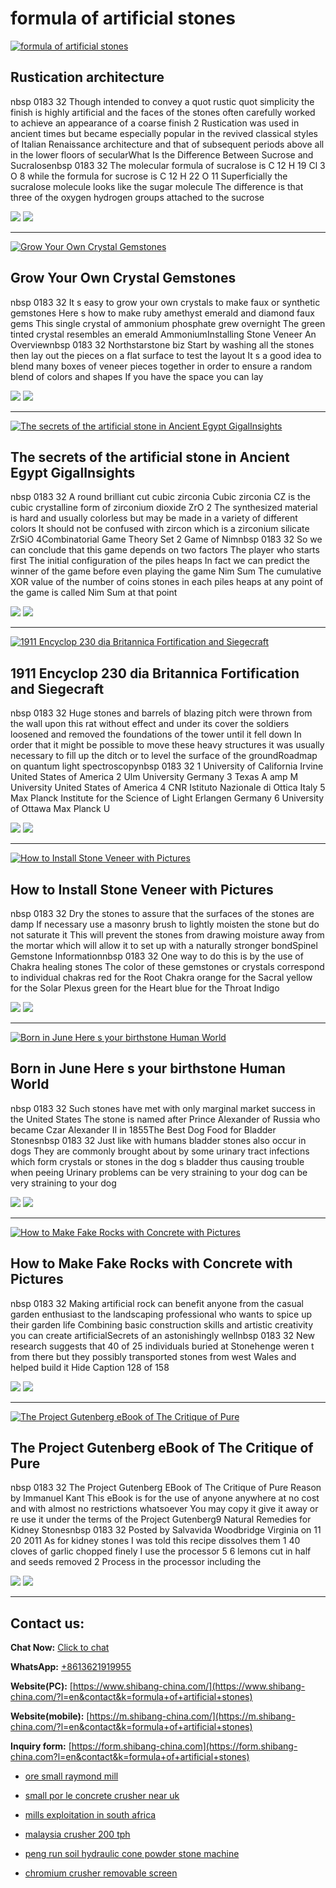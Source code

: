 # formula of artificial stones

<a href="https://swt.shibang-china.com/?l=en&img&k=formula+of+artificial+stones" target="_blank">![formula of artificial stones](http://static.shibang-china.com/all-800x300/77.jpg)</a>

## Rustication architecture
nbsp 0183 32 Though intended to convey a quot rustic quot simplicity the finish is highly artificial and the faces of the stones often carefully worked to achieve an appearance of a coarse finish 2 Rustication was used in ancient times but became especially popular in the revived classical styles of Italian Renaissance architecture and that of subsequent periods above all in the lower floors of secularWhat Is the Difference Between Sucrose and Sucralosenbsp 0183 32 The molecular formula of sucralose is C 12 H 19 Cl 3 O 8 while the formula for sucrose is C 12 H 22 O 11 Superficially the sucralose molecule looks like the sugar molecule The difference is that three of the oxygen hydrogen groups attached to the sucrose


<a href="https://whatsapp.shibangsoft.com/WhatsApp.php" target="_blank" title="WhatsApp">![](http://static.shibang-china.com/icon/whatsapp.png)</a> <a href="https://swt.shibang-china.com/?l=en&icon&k=formula+of+artificial+stones" target="_blank">![](http://static.shibang-china.com/icon/chat-en.png)</a>

---

<a href="https://swt.shibang-china.com/?l=en&img&k=formula+of+artificial+stones" target="_blank">![Grow Your Own Crystal Gemstones](http://static.shibang-china.com/all-800x300/848.jpg)</a>

## Grow Your Own Crystal Gemstones
nbsp 0183 32 It s easy to grow your own crystals to make faux or synthetic gemstones Here s how to make ruby amethyst emerald and diamond faux gems This single crystal of ammonium phosphate grew overnight The green tinted crystal resembles an emerald AmmoniumInstalling Stone Veneer An Overviewnbsp 0183 32 Northstarstone biz Start by washing all the stones then lay out the pieces on a flat surface to test the layout It s a good idea to blend many boxes of veneer pieces together in order to ensure a random blend of colors and shapes If you have the space you can lay


<a href="https://whatsapp.shibangsoft.com/WhatsApp.php" target="_blank" title="WhatsApp">![](http://static.shibang-china.com/icon/whatsapp.png)</a> <a href="https://swt.shibang-china.com/?l=en&icon&k=formula+of+artificial+stones" target="_blank">![](http://static.shibang-china.com/icon/chat-en.png)</a>

---

<a href="https://swt.shibang-china.com/?l=en&img&k=formula+of+artificial+stones" target="_blank">![The secrets of the artificial stone in Ancient Egypt GigalInsights](http://static.shibang-china.com/all-800x300/489.jpg)</a>

## The secrets of the artificial stone in Ancient Egypt GigalInsights
nbsp 0183 32 A round brilliant cut cubic zirconia Cubic zirconia CZ is the cubic crystalline form of zirconium dioxide ZrO 2 The synthesized material is hard and usually colorless but may be made in a variety of different colors It should not be confused with zircon which is a zirconium silicate ZrSiO 4Combinatorial Game Theory Set 2 Game of Nimnbsp 0183 32 So we can conclude that this game depends on two factors The player who starts first The initial configuration of the piles heaps In fact we can predict the winner of the game before even playing the game Nim Sum The cumulative XOR value of the number of coins stones in each piles heaps at any point of the game is called Nim Sum at that point


<a href="https://whatsapp.shibangsoft.com/WhatsApp.php" target="_blank" title="WhatsApp">![](http://static.shibang-china.com/icon/whatsapp.png)</a> <a href="https://swt.shibang-china.com/?l=en&icon&k=formula+of+artificial+stones" target="_blank">![](http://static.shibang-china.com/icon/chat-en.png)</a>

---

<a href="https://swt.shibang-china.com/?l=en&img&k=formula+of+artificial+stones" target="_blank">![1911 Encyclop 230 dia Britannica Fortification and Siegecraft](http://static.shibang-china.com/all-800x300/1437.jpg)</a>

## 1911 Encyclop 230 dia Britannica Fortification and Siegecraft
nbsp 0183 32 Huge stones and barrels of blazing pitch were thrown from the wall upon this rat without effect and under its cover the soldiers loosened and removed the foundations of the tower until it fell down In order that it might be possible to move these heavy structures it was usually necessary to fill up the ditch or to level the surface of the groundRoadmap on quantum light spectroscopynbsp 0183 32 1 University of California Irvine United States of America 2 Ulm University Germany 3 Texas A amp M University United States of America 4 CNR Istituto Nazionale di Ottica Italy 5 Max Planck Institute for the Science of Light Erlangen Germany 6 University of Ottawa Max Planck U


<a href="https://whatsapp.shibangsoft.com/WhatsApp.php" target="_blank" title="WhatsApp">![](http://static.shibang-china.com/icon/whatsapp.png)</a> <a href="https://swt.shibang-china.com/?l=en&icon&k=formula+of+artificial+stones" target="_blank">![](http://static.shibang-china.com/icon/chat-en.png)</a>

---

<a href="https://swt.shibang-china.com/?l=en&img&k=formula+of+artificial+stones" target="_blank">![How to Install Stone Veneer with Pictures](http://static.shibang-china.com/all-800x300/369.jpg)</a>

## How to Install Stone Veneer with Pictures
nbsp 0183 32 Dry the stones to assure that the surfaces of the stones are damp If necessary use a masonry brush to lightly moisten the stone but do not saturate it This will prevent the stones from drawing moisture away from the mortar which will allow it to set up with a naturally stronger bondSpinel Gemstone Informationnbsp 0183 32 One way to do this is by the use of Chakra healing stones The color of these gemstones or crystals correspond to individual chakras red for the Root Chakra orange for the Sacral yellow for the Solar Plexus green for the Heart blue for the Throat Indigo


<a href="https://whatsapp.shibangsoft.com/WhatsApp.php" target="_blank" title="WhatsApp">![](http://static.shibang-china.com/icon/whatsapp.png)</a> <a href="https://swt.shibang-china.com/?l=en&icon&k=formula+of+artificial+stones" target="_blank">![](http://static.shibang-china.com/icon/chat-en.png)</a>

---

<a href="https://swt.shibang-china.com/?l=en&img&k=formula+of+artificial+stones" target="_blank">![Born in June Here s your birthstone Human World](http://static.shibang-china.com/all-800x300/1250.jpg)</a>

## Born in June Here s your birthstone Human World
nbsp 0183 32 Such stones have met with only marginal market success in the United States The stone is named after Prince Alexander of Russia who became Czar Alexander II in 1855The Best Dog Food for Bladder Stonesnbsp 0183 32 Just like with humans bladder stones also occur in dogs They are commonly brought about by some urinary tract infections which form crystals or stones in the dog s bladder thus causing trouble when peeing Urinary problems can be very straining to your dog can be very straining to your dog


<a href="https://whatsapp.shibangsoft.com/WhatsApp.php" target="_blank" title="WhatsApp">![](http://static.shibang-china.com/icon/whatsapp.png)</a> <a href="https://swt.shibang-china.com/?l=en&icon&k=formula+of+artificial+stones" target="_blank">![](http://static.shibang-china.com/icon/chat-en.png)</a>

---

<a href="https://swt.shibang-china.com/?l=en&img&k=formula+of+artificial+stones" target="_blank">![How to Make Fake Rocks with Concrete with Pictures](http://static.shibang-china.com/all-800x300/1528.jpg)</a>

## How to Make Fake Rocks with Concrete with Pictures
nbsp 0183 32 Making artificial rock can benefit anyone from the casual garden enthusiast to the landscaping professional who wants to spice up their garden life Combining basic construction skills and artistic creativity you can create artificialSecrets of an astonishingly wellnbsp 0183 32 New research suggests that 40 of 25 individuals buried at Stonehenge weren t from there but they possibly transported stones from west Wales and helped build it Hide Caption 128 of 158


<a href="https://whatsapp.shibangsoft.com/WhatsApp.php" target="_blank" title="WhatsApp">![](http://static.shibang-china.com/icon/whatsapp.png)</a> <a href="https://swt.shibang-china.com/?l=en&icon&k=formula+of+artificial+stones" target="_blank">![](http://static.shibang-china.com/icon/chat-en.png)</a>

---

<a href="https://swt.shibang-china.com/?l=en&img&k=formula+of+artificial+stones" target="_blank">![The Project Gutenberg eBook of The Critique of Pure](http://static.shibang-china.com/all-800x300/260.jpg)</a>

## The Project Gutenberg eBook of The Critique of Pure
nbsp 0183 32 The Project Gutenberg EBook of The Critique of Pure Reason by Immanuel Kant This eBook is for the use of anyone anywhere at no cost and with almost no restrictions whatsoever You may copy it give it away or re use it under the terms of the Project Gutenberg9 Natural Remedies for Kidney Stonesnbsp 0183 32 Posted by Salvavida Woodbridge Virginia on 11 20 2011 As for kidney stones I was told this recipe dissolves them 1 40 cloves of garlic chopped finely I use the processor 5 6 lemons cut in half and seeds removed 2 Process in the processor including the


<a href="https://whatsapp.shibangsoft.com/WhatsApp.php" target="_blank" title="WhatsApp">![](http://static.shibang-china.com/icon/whatsapp.png)</a> <a href="https://swt.shibang-china.com/?l=en&icon&k=formula+of+artificial+stones" target="_blank">![](http://static.shibang-china.com/icon/chat-en.png)</a>

---
## Contact us:

**Chat Now:** [Click to chat](https://swt.shibang-china.com?l=en&contact&k=formula+of+artificial+stones)

**WhatsApp:**  [+8613621919955](https://whatsapp.shibangsoft.com/WhatsApp.php)

**Website(PC):** [https://www.shibang-china.com/](https://www.shibang-china.com/?l=en&contact&k=formula+of+artificial+stones)

**Website(mobile):** [https://m.shibang-china.com/](https://m.shibang-china.com/?l=en&contact&k=formula+of+artificial+stones)

**Inquiry form:** [https://form.shibang-china.com](https://form.shibang-china.com?l=en&contact&k=formula+of+artificial+stones)

* [ore small raymond mill](../164/ore%20small%20raymond%20mill.md)

* [small por le concrete crusher near uk](../170/small%20por%20le%20concrete%20crusher%20near%20uk.md)

* [mills exploitation in south africa](../161/mills%20exploitation%20in%20south%20africa.md)

* [malaysia crusher 200 tph](../170/malaysia%20crusher%20200%20tph.md)

* [peng run soil hydraulic cone powder stone machine](../163/peng%20run%20soil%20hydraulic%20cone%20powder%20stone%20machine.md)

* [chromium crusher removable screen](../169/chromium%20crusher%20removable%20screen.md)